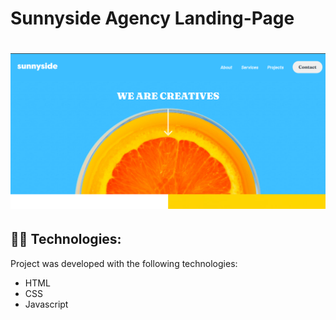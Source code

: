 # Sunnyside Agency Landing-Page


<h1 align="center">
    <img alt="" title="" src="github/img.png" />
</h1>


##  :man_technologist: Technologies:

Project was developed with the following technologies:

- HTML
- CSS
- Javascript
